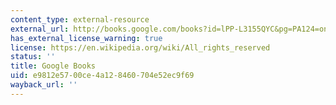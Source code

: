```yaml
---
content_type: external-resource
external_url: http://books.google.com/books?id=lPP-L3155QYC&pg=PA124=onepage
has_external_license_warning: true
license: https://en.wikipedia.org/wiki/All_rights_reserved
status: ''
title: Google Books
uid: e9812e57-00ce-4a12-8460-704e52ec9f69
wayback_url: ''
---
```

